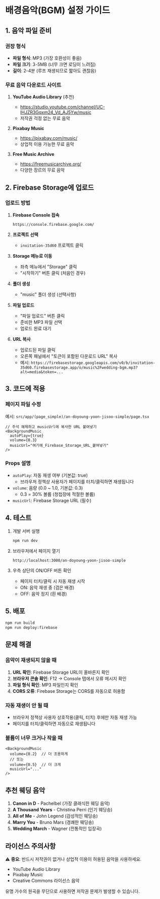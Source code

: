 # 배경음악(BGM) 설정 가이드

## 1. 음악 파일 준비

### 권장 형식
- **파일 형식**: MP3 (가장 호환성이 좋음)
- **파일 크기**: 3-5MB (너무 크면 로딩이 느려짐)
- **길이**: 2-4분 (루프 재생되므로 짧아도 괜찮음)

### 무료 음악 다운로드 사이트
1. **YouTube Audio Library** (추천)
   - https://studio.youtube.com/channel/UC-lHJZR3Gqxm24_Vd_AJ5Yw/music
   - 저작권 걱정 없는 무료 음악
   
2. **Pixabay Music**
   - https://pixabay.com/music/
   - 상업적 이용 가능한 무료 음악

3. **Free Music Archive**
   - https://freemusicarchive.org/
   - 다양한 장르의 무료 음악

## 2. Firebase Storage에 업로드

### 업로드 방법

1. **Firebase Console 접속**
   ```
   https://console.firebase.google.com/
   ```

2. **프로젝트 선택**
   - `invitation-35d60` 프로젝트 클릭

3. **Storage 메뉴로 이동**
   - 좌측 메뉴에서 "Storage" 클릭
   - "시작하기" 버튼 클릭 (처음인 경우)

4. **폴더 생성**
   - "music" 폴더 생성 (선택사항)

5. **파일 업로드**
   - "파일 업로드" 버튼 클릭
   - 준비한 MP3 파일 선택
   - 업로드 완료 대기

6. **URL 복사**
   - 업로드된 파일 클릭
   - 오른쪽 패널에서 "토큰이 포함된 다운로드 URL" 복사
   - 예시: `https://firebasestorage.googleapis.com/v0/b/invitation-35d60.firebasestorage.app/o/music%2Fwedding-bgm.mp3?alt=media&token=...`

## 3. 코드에 적용

### 페이지 파일 수정
예시: `src/app/(page_simple)/an-doyoung-yoon-jisoo-simple/page.tsx`

```tsx
// 주석 해제하고 musicUrl에 복사한 URL 붙여넣기
<BackgroundMusic 
  autoPlay={true}
  volume={0.3}
  musicUrl="여기에_Firebase_Storage_URL_붙여넣기"
/>
```

### Props 설명
- `autoPlay`: 자동 재생 여부 (기본값: true)
  - 브라우저 정책상 사용자가 페이지를 터치/클릭하면 재생됩니다
- `volume`: 음량 (0.0 ~ 1.0, 기본값: 0.3)
  - 0.3 = 30% 볼륨 (청첩장에 적절한 볼륨)
- `musicUrl`: Firebase Storage URL (필수)

## 4. 테스트

1. 개발 서버 실행
   ```bash
   npm run dev
   ```

2. 브라우저에서 페이지 열기
   ```
   http://localhost:3000/an-doyoung-yoon-jisoo-simple
   ```

3. 우측 상단의 ON/OFF 버튼 확인
   - 페이지 터치/클릭 시 자동 재생 시작
   - ON: 음악 재생 중 (검은 배경)
   - OFF: 음악 정지 (흰 배경)

## 5. 배포

```bash
npm run build
npm run deploy:firebase
```

## 문제 해결

### 음악이 재생되지 않을 때
1. **URL 확인**: Firebase Storage URL이 올바른지 확인
2. **브라우저 콘솔 확인**: F12 → Console 탭에서 오류 메시지 확인
3. **파일 형식 확인**: MP3 파일인지 확인
4. **CORS 오류**: Firebase Storage는 CORS를 자동으로 허용함

### 자동 재생이 안 될 때
- 브라우저 정책상 사용자 상호작용(클릭, 터치) 후에만 자동 재생 가능
- 페이지를 터치/클릭하면 자동으로 재생됩니다

### 볼륨이 너무 크거나 작을 때
```tsx
<BackgroundMusic 
  volume={0.2}  // 더 조용하게
  // 또는
  volume={0.5}  // 더 크게
  musicUrl="..."
/>
```

## 추천 웨딩 음악

1. **Canon in D** - Pachelbel (가장 클래식한 웨딩 음악)
2. **A Thousand Years** - Christina Perri (인기 웨딩송)
3. **All of Me** - John Legend (감성적인 웨딩송)
4. **Marry You** - Bruno Mars (경쾌한 웨딩송)
5. **Wedding March** - Wagner (전통적인 입장곡)

## 라이선스 주의사항

⚠️ **중요**: 반드시 저작권이 없거나 상업적 이용이 허용된 음악을 사용하세요.
- YouTube Audio Library
- Pixabay Music
- Creative Commons 라이선스 음악

유명 가수의 원곡을 무단으로 사용하면 저작권 문제가 발생할 수 있습니다.
